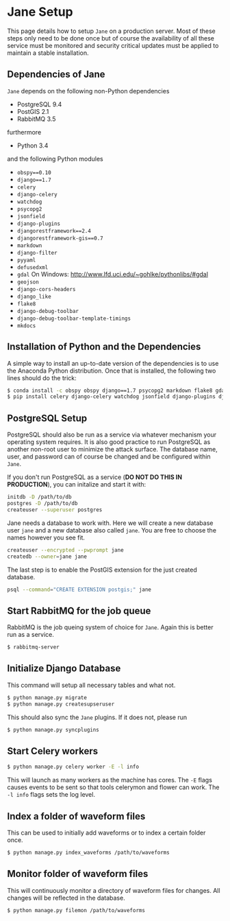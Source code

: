 # Jane Setup

This page details how to setup `Jane` on a production server. Most of these
steps only need to be done once but of course the availability of all these
service must be monitored and security critical updates must be applied to
maintain a stable installation.

## Dependencies of Jane

`Jane` depends on the following non-Python dependencies

* PostgreSQL 9.4
* PostGIS 2.1
* RabbitMQ 3.5

furthermore

* Python 3.4

and the following Python modules

* `obspy==0.10`
* `django==1.7`
* `celery`
* `django-celery`
* `watchdog`
* `psycopg2`
* `jsonfield`
* `django-plugins`
* `djangorestframework==2.4`
* `djangorestframework-gis==0.7`
* `markdown`
* `django-filter`
* `pyyaml`
* `defusedxml`
* `gdal`  On Windows: http://www.lfd.uci.edu/~gohlke/pythonlibs/#gdal
* `geojson`
* `django-cors-headers`
* `django_like`
* `flake8`
* `django-debug-toolbar`
* `django-debug-toolbar-template-timings`
* `mkdocs`


## Installation of Python and the Dependencies

A simple way to install an up-to-date version of the dependencies is to use the Anaconda Python distribution. Once that is installed, the following two lines should do the trick:

```bash
$ conda install -c obspy obspy django==1.7 psycopg2 markdown flake8 gdal basemap pyyaml
$ pip install celery django-celery watchdog jsonfield django-plugins djangorestframework==2.4 djangorestframework-gis==0.7 defusedxml geojson django-cors-headers django_like django-debug-toolbar django-debug-toolbar-template-timings
```


## PostgreSQL Setup

PostgreSQL should also be run as a service via whatever mechanism your
operating system requires. It is also good practice to run PostgreSQL as
another non-root user to minimize the attack surface. The database name, user,
and password can of course be changed and be configured within `Jane`.

If you don't run PostgreSQL as a service (**DO NOT DO THIS IN PRODUCTION**),
you can initalize and start it with:

```bash
initdb -D /path/to/db
postgres -D /path/to/db
createuser --superuser postgres
```

Jane needs a database to work with. Here we will create a new database user
`jane` and a new database also called `jane`. You are free to choose the names
however you see fit.

```bash
createuser --encrypted --pwprompt jane
createdb --owner=jane jane
```

The last step is to enable the PostGIS extension for the just created database.

```bash
psql --command="CREATE EXTENSION postgis;" jane
```


## Start RabbitMQ for the job queue

RabbitMQ is the job queing system of choice for `Jane`. Again this is better run as a service.

```bash
$ rabbitmq-server
```


## Initialize Django Database

This command will setup all necessary tables and what not.

```bash
$ python manage.py migrate
$ python manage.py createsupseruser
```

This should also sync the `Jane` plugins. If it does not, please run

```bash
$ python manage.py syncplugins
```

## Start Celery workers

```bash
$ python manage.py celery worker -E -l info
```

This will launch as many workers as the machine has cores. The `-E` flags causes events to be sent so that tools celerymon and flower can work. The `-l info` flags sets the log level.

## Index a folder of waveform files

This can be used to initially add waveforms or to index a certain folder once.

```bash
$ python manage.py index_waveforms /path/to/waveforms
```

## Monitor folder of waveform files

This will continuously monitor a directory of waveform files for changes. All changes will be reflected in the database.

```bash
$ python manage.py filemon /path/to/waveforms
```
